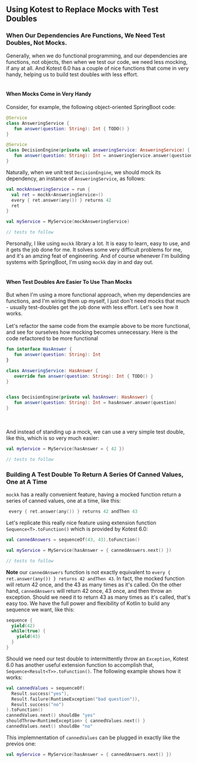 ## Using Kotest to Replace Mocks with Test Doubles

### When Our Dependencies Are Functions, We Need Test Doubles, Not Mocks.

Generally, when we do functional programming, and our dependencies are functions, not objects, then when we test our code, we need less mocking, if any at all. And Kotest 6.0 has a couple of nice functions that come in very handy, helping us to build test doubles with less effort.
<br/>
<br/>

#### When Mocks Come in Very Handy

Consider, for example, the following object-oriented SpringBoot code:

```kotlin
@Service
class AnsweringService {
   fun answer(question: String): Int { TODO() }
}

@Service
class DecisionEngine(private val answeringService: AnsweringService) {
   fun answer(question: String): Int = answeringService.answer(question)
}
```

Naturally, when we unit test `DecisionEngine`, we should mock its dependency, an instance of `AnsweringService`, as follows:

```kotlin
val mockAnsweringService = run {
  val ret = mockk<AnsweringService>()
  every { ret.answer(any()) } returns 42
  ret
}

val myService = MyService(mockAnsweringService)

// tests to follow
```

Personally, I like using `mockk` library a lot. It is easy to learn, easy to use, and it gets the job done for me. It solves some very difficult problems for me, and it's an amzing feat of engineering. And of course whenever I'm building systems with SpringBoot, I'm using `mockk` day in and day out.
<br/>
<br/>

#### When Test Doubles Are Easier To Use Than Mocks

But when I'm using a more functional approach, when my dependencies are functions, and I'm wiring them up myself, I just don't need mocks that much - usually test-doubles get the job done with less effort. Let's see how it works.
<br/>
<br/>
Let's refactor the same code from the example above to be more functional, and see for ourselves how mocking becomes unnecessary. Here is the code refactored to be more functional

```kotlin
fun interface HasAnswer {
   fun answer(question: String): Int
}

class AnsweringService: HasAnswer {
   override fun answer(question: String): Int { TODO() }
}


class DecisionEngine(private val hasAnswer: HasAnswer) {
   fun answer(question: String): Int = hasAnswer.answer(question)
}
```
<br/>
<br/>
 And instead of standing up a mock, we can use a very simple test double, like this, which is so very much easier:

```kotlin
val myService = MyService(hasAnswer = { 42 })

// tests to follow
```

### Building A Test Double To Return A Series Of Canned Values, One at A Time

`mockk` has a really convenient feature, having a mocked function return a series of canned values, one at a time, like this:
```kotlin
 every { ret.answer(any()) } returns 42 andThen 43
```

Let's replicate this really nice feature using extension function `Sequence<T>.toFunction()` which is provided by Kotest 6.0:

```kotlin
val cannedAnswers = sequenceOf(43, 43).toFunction()

val myService = MyService(hasAnswer = { cannedAnswers.next() })

// tests to follow
```

**Note** our `cannedAnswers` function is not exactly equivalent to `every { ret.answer(any()) } returns 42 andThen 43`. In fact, the mocked function will return 42 once, and the 43 as many times as it's called. On the other hand, `cannedAnswers` will return 42 once, 43 once, and then throw an exception. Should we need it to return 43 as many times as it's called, that's easy too. We have the full power and flexibility of Kotlin to build any sequence we want, like this:

```kotlin
sequence {
  yield(42)
  while(true) {
    yield(43)
  }
}
```

Should we need our test double to intermittently throw an `Exception`, Kotest 6.0 has another useful extension function to accomplish that, `Sequence<Result<T>>.toFunction()`. The following example shows how it works:

```kotlin
val cannedValues = sequenceOf(
  Result.success("yes"),
  Result.failure(RuntimeException("bad question")),
  Result.success("no")
).toFunction()
cannedValues.next() shouldBe "yes"
shouldThrow<RuntimeException> { cannedValues.next() }
cannedValues.next() shouldBe "no"
```

This implemnentation of `cannedValues` can be plugged in exactly like the previos one:

```kotlin
val myService = MyService(hasAnswer = { cannedAnswers.next() })
```
